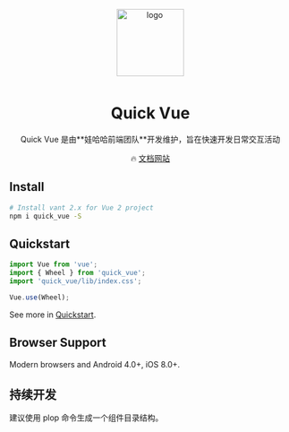 <p align="center">
    <img alt="logo" src="https://habaocdn.fuhuibao.club/flb/common/1609203914529quickact_vue.png" width="120" height="120" style="margin-bottom: 10px;">
</p>

<h1 align="center">Quick Vue</h1>

<p align="center">Quick Vue 是由**娃哈哈前端团队**开发维护，旨在快速开发日常交互活动</p>

<p align="center">
  🔥 <a href="http://hbtest.wahaha.com.cn/quick_vue">文档网站</a>
</p>

## Install

```bash
# Install vant 2.x for Vue 2 project
npm i quick_vue -S
```

## Quickstart

```js
import Vue from 'vue';
import { Wheel } from 'quick_vue';
import 'quick_vue/lib/index.css';

Vue.use(Wheel);
```

See more in [Quickstart]().

## Browser Support

Modern browsers and Android 4.0+, iOS 8.0+.

## 持续开发

建议使用 plop 命令生成一个组件目录结构。
